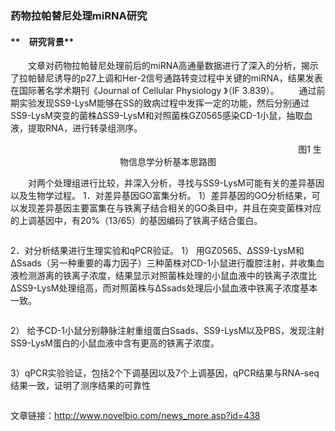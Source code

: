 ### 药物拉帕替尼处理miRNA研究
#### **　研究背景**
　　文章对药物拉帕替尼处理前后的miRNA高通量数据进行了深入的分析，揭示了拉帕替尼诱导的p27上调和Her-2信号通路转变过程中关键的miRNA，结果发表在国际著名学术期刊《Journal of Cellular Physiology 》（IF 3.839）。
　　通过前期实验发现SS9-LysM能够在SS的致病过程中发挥一定的功能，然后分别通过SS9-LysM突变的菌株ΔSS9-LysM和对照菌株GZ0565感染CD-1小鼠，抽取血液，提取RNA，进行转录组测序。
<div style="text-align:center"><img data-src="1.png" width="550px" ></img></div>

<div style="text-align:center"><img data-src="2.png" width="450px" ></img>
图1 生物信息学分析基本思路图

</div>


　　对两个处理组进行比较，并深入分析，寻找与SS9-LysM可能有关的差异基因以及生物学过程。
1．对差异基因GO富集分析。
 1）差异基因的GO分析结果，可以发现差异基因主要富集在与铁离子结合相关的GO条目中，并且在突变菌株对应的上调基因中，有20%（13/65）的基因编码了铁离子结合蛋白。
<div style="text-align:center"><img data-src="3.png" width="450px" ></img></div>

2．对分析结果进行生理实验和qPCR验证。
1） 用GZ0565、ΔSS9-LysM和ΔSsads（另一种重要的毒力因子）三种菌株对CD-1小鼠进行腹腔注射，并收集血液检测游离的铁离子浓度，结果显示对照菌株处理的小鼠血液中的铁离子浓度比ΔSS9-LysM处理组高，而对照菌株与ΔSsads处理后小鼠血液中铁离子浓度基本一致。
<div style="text-align:center"><img data-src="4.png" width="450px" ></img></div>

2） 给予CD-1小鼠分别静脉注射重组蛋白Ssads、SS9-LysM以及PBS，发现注射SS9-LysM蛋白的小鼠血液中含有更高的铁离子浓度。
<div style="text-align:center"><img data-src="5.png" width="450px" ></img></div>

3）qPCR实验验证，包括2个下调基因以及7个上调基因，qPCR结果与RNA-seq结果一致，证明了测序结果的可靠性
<div style="text-align:center"><img data-src="6.png" width="450px" ></img></div>

文章链接：http://www.novelbio.com/news_more.asp?id=438